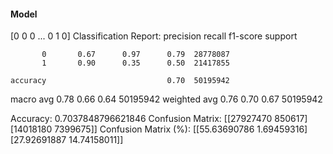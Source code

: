 #### Model
[0 0 0 ... 0 1 0]
Classification Report:
              precision    recall  f1-score   support

           0       0.67      0.97      0.79  28778087
           1       0.90      0.35      0.50  21417855

    accuracy                           0.70  50195942
   macro avg       0.78      0.66      0.64  50195942
weighted avg       0.76      0.70      0.67  50195942

Accuracy: 0.7037848796621846
Confusion Matrix:
[[27927470   850617]
 [14018180  7399675]]
Confusion Matrix (%):
[[55.63690786  1.69459316]
 [27.92691887 14.74158011]]
